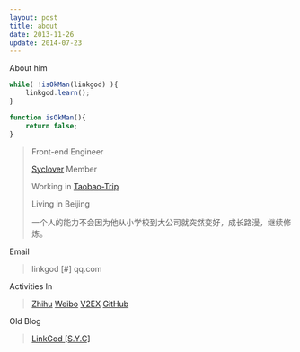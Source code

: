 ```yaml
---
layout: post
title: about
date: 2013-11-26
update: 2014-07-23
---
```


About him

```javascript
while( !isOkMan(linkgod) ){
	linkgod.learn();
}

function isOkMan(){
	return false;
}
```

> Front-end Engineer
>
> [Syclover](http://weibo.com/sycloversyc) Member
>
> Working in [Taobao-Trip](http://trip.taobao.com)
>
> Living in Beijing
>
> 一个人的能力不会因为他从小学校到大公司就突然变好，成长路漫，继续修炼。


Email

> linkgod [#] qq.com

Activities In

> [Zhihu](http://www.zhihu.com/people/linkgod)
> [Weibo](http://weibo.com/linkgod)
> [V2EX](http://v2ex.com/member/linkgod)
> [GitHub](https://github.com/linkgod)

Old Blog

> [LinkGod \[S.Y.C\]](http://linkgod.diandian.com/)
